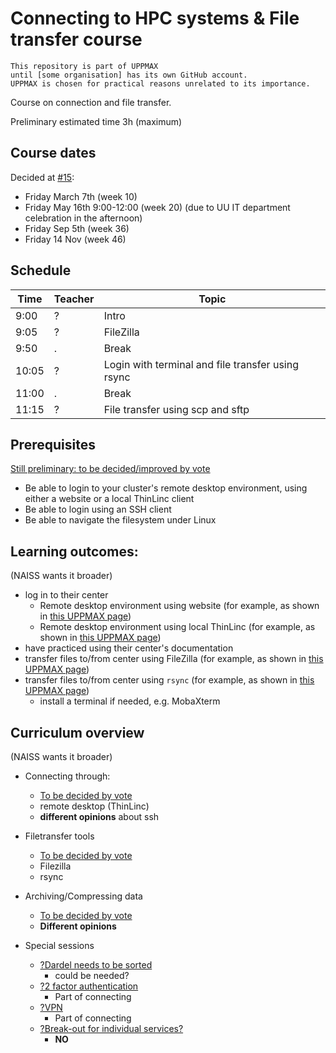# Connecting to HPC systems & File transfer course

```text
This repository is part of UPPMAX
until [some organisation] has its own GitHub account.
UPPMAX is chosen for practical reasons unrelated to its importance.
```

Course on connection and file transfer.

Preliminary estimated time 3h (maximum)

## Course dates

Decided at [#15](https://github.com/UPPMAX/naiss_file_transfer_course/issues/15):

- Friday March 7th (week 10)
- Friday May 16th 9:00-12:00 (week 20) (due to UU IT department celebration in the afternoon)
- Friday Sep 5th (week 36)
- Friday 14 Nov (week 46)

## Schedule

Time |Teacher|Topic
-----|-------|-------------------------------------------------
9:00 |?      |Intro
9:05 |?      |FileZilla
9:50 |.      |Break
10:05|?      |Login with terminal and file transfer using rsync
11:00|.      |Break
11:15|?      |File transfer using scp and sftp

## Prerequisites

[Still preliminary: to be decided/improved by vote](https://github.com/UPPMAX/naiss_file_transfer_course/issues/14)

- Be able to login to your cluster's remote desktop environment,
  using either a website or a local ThinLinc client
- Be able to login using an SSH client
- Be able to navigate the filesystem under Linux

## Learning outcomes:

(NAISS wants it broader)

- log in to their center
    - Remote desktop environment using website (for example, as shown in [this UPPMAX page](https://docs.uppmax.uu.se/getting_started/login_rackham_remote_desktop_website/))
    - Remote desktop environment using local ThinLinc (for example, as shown in [this UPPMAX page](https://docs.uppmax.uu.se/getting_started/login_rackham_remote_desktop_local_thinlinc_client/))
- have practiced using their center's documentation
- transfer files to/from center using FileZilla (for example, as shown in [this UPPMAX page](https://docs.uppmax.uu.se/software/rackham_file_transfer_using_filezilla/))
- transfer files to/from center using `rsync` (for example, as shown in [this UPPMAX page](https://docs.uppmax.uu.se/software/rsync_on_rackham/))  
    - install a terminal if needed, e.g. MobaXterm

## Curriculum overview

(NAISS wants it broader)

- Connecting through:
    - [To be decided by vote](https://github.com/UPPMAX/naiss_file_transfer_course/issues/7)
    - remote desktop (ThinLinc)
    - **different opinions** about ssh

- Filetransfer tools 
    - [To be decided by vote](https://github.com/UPPMAX/naiss_file_transfer_course/issues/2)
    - Filezilla
    - rsync
- Archiving/Compressing data
    - [To be decided by vote](https://github.com/UPPMAX/naiss_file_transfer_course/issues/4)
    - **Different opinions**
- Special sessions 
    - [?Dardel needs to be sorted](https://github.com/UPPMAX/naiss_file_transfer_course/issues/8)
        - could be needed?
    - [?2 factor authentication](https://github.com/UPPMAX/naiss_file_transfer_course/issues/9)
        - Part of connecting 
    - [?VPN](https://github.com/UPPMAX/naiss_file_transfer_course/issues/10)
        - Part of connecting    
    - [?Break-out for individual services?](https://github.com/UPPMAX/naiss_file_transfer_course/issues/11)
        - **NO** 
